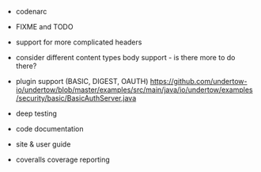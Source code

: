 
- codenarc

- FIXME and TODO
- support for more complicated headers
- consider different content types body support - is there more to do there?

- plugin support (BASIC, DIGEST, OAUTH)
https://github.com/undertow-io/undertow/blob/master/examples/src/main/java/io/undertow/examples/security/basic/BasicAuthServer.java

- deep testing
- code documentation
- site & user guide
- coveralls coverage reporting